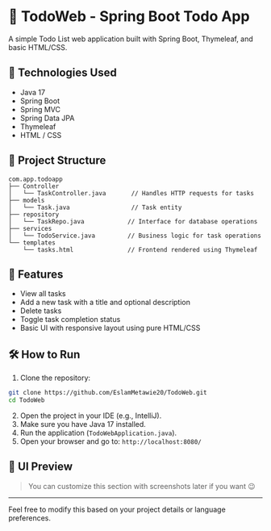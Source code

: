 # 📝 TodoWeb - Spring Boot Todo App

A simple Todo List web application built with Spring Boot, Thymeleaf, and basic HTML/CSS.

## 🔧 Technologies Used

- Java 17
- Spring Boot
- Spring MVC
- Spring Data JPA
- Thymeleaf
- HTML / CSS

## 📁 Project Structure

```
com.app.todoapp
├── Controller
│   └── TaskController.java       // Handles HTTP requests for tasks
├── models
│   └── Task.java                 // Task entity
├── repository
│   └── TaskRepo.java            // Interface for database operations
├── services
│   └── TodoService.java         // Business logic for task operations
└── templates
    └── tasks.html               // Frontend rendered using Thymeleaf
```

## 🚀 Features

- View all tasks
- Add a new task with a title and optional description
- Delete tasks
- Toggle task completion status
- Basic UI with responsive layout using pure HTML/CSS

## 🛠️ How to Run

1. Clone the repository:

```bash
git clone https://github.com/EslamMetawie20/TodoWeb.git
cd TodoWeb
```

2. Open the project in your IDE (e.g., IntelliJ).
3. Make sure you have Java 17 installed.
4. Run the application (`TodoWebApplication.java`).
5. Open your browser and go to: `http://localhost:8080/`

## 📸 UI Preview

> You can customize this section with screenshots later if you want 😉

---

Feel free to modify this based on your project details or language preferences.
